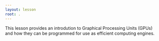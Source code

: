 ```yaml
---
layout: lesson
root: .
---
```

This lesson provides an introdution to Graphical Processing Units (GPUs) and how they can be programmed for use as efficient computing engines.


